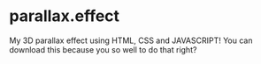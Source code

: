# parallax.effect
My 3D parallax effect using HTML, CSS and JAVASCRIPT! You can download this because you so well to do that right? 
